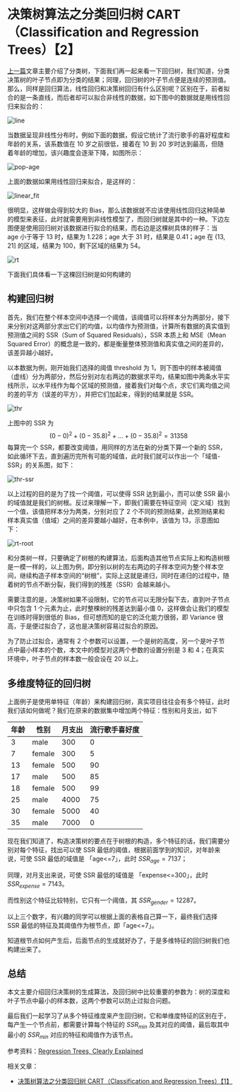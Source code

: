 

# 决策树算法之分类回归树 CART（Classification and Regression Trees）【2】



[上一篇](/AI/cart1.md)文章主要介绍了分类树，下面我们再一起来看一下回归树，我们知道，分类决策树的叶子节点即为分类的结果；同理，回归树的叶子节点便是连续的预测值。那么，同样是回归算法，线性回归和决策树回归有什么区别呢？区别在于，前者拟合的是一条直线，而后者却可以拟合非线性的数据，如下图中的数据就是用线性回归来拟合的：

![line](https://github.com/jieniu/articles/blob/master/docs/.vuepress/public/line_fit.png?raw=true)

当数据呈现非线性分布时，例如下面的数据，假设它统计了流行歌手的喜好程度和年龄的关系，该系数值在 10 岁之前很低，接着在 10 到 20 岁时达到最高，但随着年龄的增加，该兴趣度会逐渐下降，如图所示：

![pop-age](https://github.com/jieniu/articles/blob/master/docs/.vuepress/public/pop-age.jpg?raw=true)

上面的数据如果用线性回归来拟合，是这样的：

![linear_fit](https://github.com/jieniu/articles/blob/master/docs/.vuepress/public/linear_fit.jpg?raw=true)

很明显，这样做会得到较大的 Bias，那么该数据就不应该使用线性回归这种简单的模型来表征，此时就需要用到非线性模型了，而回归树就是其中的一种。下边左图便是使用回归树对该数据进行拟合的结果，而右边是这棵树具体的样子：当 age 小于等于 13 时，结果为 1.228；age 大于 31 时，结果是 0.41；age 在 (13, 21] 的区域，结果为 100，剩下区域的结果为 54。

![rt](https://github.com/jieniu/articles/blob/master/docs/.vuepress/public/rt.png?raw=true)

下面我们具体看一下这棵回归树是如何构建的

## 构建回归树

首先，我们在整个样本空间中选择一个阈值，该阈值可以将样本分为两部分，接下来分别对这两部分求出它们的均值，以均值作为预测值，计算所有数据的真实值到预测值之间的 SSR（Sum of Squared Residuals），SSR 本质上和 MSE（Mean Squared Error）的概念是一致的，都是衡量整体预测值和真实值之间的差异的，该差异越小越好。

以本数据为例，刚开始我们选择的阈值 threshold 为 1，则下图中的样本被阈值（虚线）分为两部分，然后分别对左右两边的数据求平均，结果如图中两条水平实线所示，以水平线作为每个区域的预测值，接着我们对每个点，求它们离均值之间的差的平方（误差的平方），并把它们加起来，得到的结果就是 SSR。

![thr](https://github.com/jieniu/articles/blob/master/docs/.vuepress/public/thr.jpg?raw=true)

上图中的 SSR 为 
$$
(0-0)^2+(0-35.8)^2 + \dots + (0-35.8)^2 = 31358
$$
每算完一个 SSR，都要改变阈值，用同样的方法在新的分类下算一个新的 SSR，如此循环下去，直到遍历完所有可能的域值，此时我们就可以作出一个「域值-SSR」的关系图，如下：

![thr-ssr](https://github.com/jieniu/articles/blob/master/docs/.vuepress/public/thr-ssr.jpg?raw=true)

以上过程的目的是为了找一个阈值，可以使得 SSR 达到最小，而可以使 SSR 最小的域值就是我们的树根。反过来理解一下，即我们需要在特征空间（定义域）找到一个值，该值把样本分为两类，分别对应了 2 个不同的预测结果，此预测结果和样本真实值（值域）之间的差异要越小越好，在本例中，该值为 13，示意图如下：

![rt-root](https://github.com/jieniu/articles/blob/master/docs/.vuepress/public/rt-root.png?raw=true)

和分类树一样，只要确定了树根的构建算法，后面构造其他节点实际上和构造树根是一模一样的，以上图为例，即分别以树的左右两边的子样本空间为整个样本空间，继续构造子样本空间的“树根”，实际上这就是递归，同时在递归的过程中，随着树的节点不断分裂，我们得到的残差（SSR）会越来越小。

需要注意的是，决策树如果不设限制，它的节点可以无限分裂下去，直到叶子节点中只包含 1 个元素为止，此时整棵树的残差达到最小值 0，这样做会让我们的模型在训练时得到很低的 Bias，但可想而知的是它的泛化能力很弱，即 Variance 很高，于是便过拟合了，这也是决策树容易过拟合的原因。

为了防止过拟合，通常有 2 个参数可以设置，一个是树的高度，另一个是叶子节点中最小样本的个数，本文中的模型对这两个参数的设置分别是 3 和 4；在真实环境中，叶子节点的样本数一般会设在 20 以上。

## 多维度特征的回归树

上面例子是使用单特征（年龄）来构建回归树，真实项目往往会有多个特征，此时我们该如何做呢？我们在原来的数据集中增加两个特征：性别和月支出，如下

| 年龄 | 性别   | 月支出 | 流行歌手喜好度 |
| ---- | ------ | ------ | -------------- |
| 3    | male   | 300    | 0              |
| 7    | female | 300    | 5              |
| 13   | female | 500    | 90             |
| 17   | male   | 500    | 85             |
| 18   | female | 500    | 99             |
| 25   | male   | 4000   | 75             |
| 30   | female | 5000   | 40             |
| 35   | male   | 7000   | 0              |

现在我们知道了，构造决策树的要点在于树根的构造，多个特征的话，我们需要分别对每个特征，找出可以使 SSR 最低的阈值，根据前面学到的知识，对年龄来说，可使 SSR 最低的域值是 「age<=7」，此时 $SSR_{age}=7137$；

同理，对月支出来说，可使 SSR 最低的域值是 「expense<=300」，此时 $SSR_{expense}=7143$。

而性别这个特征比较特别，它只有一个阈值，其 $SSR_{gender}=12287$。

以上三个数字，有兴趣的同学可以根据上面的表格自己算一下，最终我们选择 SSR 最低的特征及其阈值作为根节点，即「age<=7」。

知道根节点如何产生后，后面节点的生成就好办了，于是多维特征的回归树我们也构建出来了。

## 总结

本文主要介绍回归决策树的生成算法，及回归树中比较重要的参数为：树的深度和叶子节点中最小的样本数，这两个参数可以防止过拟合问题。

最后我们一起学习了从多个特征维度来产生回归树，它和单维度特征的区别在于，每产生一个节点前，都需要计算每个特征的 $SSR_{min}$ 及其对应的阈值，最后取其中最小的 $SSR_{min}$ 对应的特征和阈值作为该节点。



参考资料：[Regression Trees, Clearly Explained](http://1t.click/aVUu)

相关文章：

* [决策树算法之分类回归树 CART（Classification and Regression Trees）【1】](/AI/cart1.md)

